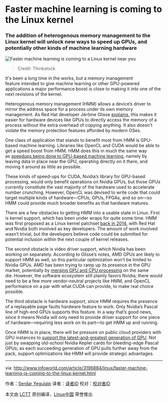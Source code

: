 Faster machine learning is coming to the Linux kernel
============================================================

### The addition of heterogenous memory management to the Linux kernel will unlock new ways to speed up GPUs, and potentially other kinds of machine learning hardware


![Faster machine learning is coming to a Linux kernel near you](http://images.techhive.com/images/article/2015/12/machine_learning-100633721-primary.idge.jpg)
>Credit: Thinkstock

It's been a long time in the works, but a memory management feature intended to give machine learning or other GPU-powered applications a major performance boost is close to making it into one of the next revisions of the kernel.

Heterogenous memory management (HMM) allows a device’s driver to mirror the address space for a process under its own memory management. As Red Hat developer Jérôme Glisse [explains][10], this makes it easier for hardware devices like GPUs to directly access the memory of a process without the extra overhead of copying anything. It also doesn't violate the memory protection features afforded by modern OSes.


One class of application that stands to benefit most from HMM is GPU-based machine learning. Libraries like OpenCL and CUDA would be able to get a speed boost from HMM. HMM does this in much the same way as [speedups being done to GPU-based machine learning][11], namely by leaving data in place near the GPU, operating directly on it there, and moving it around as little as possible.

These kinds of speed-ups for CUDA, Nvidia’s library for GPU-based processing, would only benefit operations on Nvidia GPUs, but those GPUs currently constitute the vast majority of the hardware used to accelerate number crunching. However, OpenCL was devised to write code that could target multiple kinds of hardware—CPUs, GPUs, FPGAs, and so on—so HMM could provide much broader benefits as that hardware matures.


There are a few obstacles to getting HMM into a usable state in Linux. First is kernel support, which has been under wraps for quite some time. HMM was first proposed as a Linux kernel patchset [back in 2014][12], with Red Hat and Nvidia both involved as key developers. The amount of work involved wasn’t trivial, but the developers believe code could be submitted for potential inclusion within the next couple of kernel releases.

The second obstacle is video driver support, which Nvidia has been working on separately. According to Glisse’s notes, AMD GPUs are likely to support HMM as well, so this particular optimization won’t be limited to Nvidia GPUs. AMD has been trying to ramp up its presence in the GPU market, potentially by [merging GPU and CPU processing][13] on the same die. However, the software ecosystem still plainly favors Nvidia; there would need to be a few more vendor-neutral projects like HMM, and OpenCL performance on a par with what CUDA can provide, to make real choice possible.

The third obstacle is hardware support, since HMM requires the presence of a replayable page faults hardware feature to work. Only Nvidia’s Pascal line of high-end GPUs supports this feature. In a way that’s good news, since it means Nvidia will only need to provide driver support for one piece of hardware—requiring less work on its part—to get HMM up and running.

Once HMM is in place, there will be pressure on public cloud providers with GPU instances to [support the latest-and-greatest generation of GPU][14]. Not just by swapping old-school Nvidia Kepler cards for bleeding-edge Pascal GPUs; as each succeeding generation of GPU pulls further away from the pack, support optimizations like HMM will provide strategic advantages.

--------------------------------------------------------------------------------

via: http://www.infoworld.com/article/3196884/linux/faster-machine-learning-is-coming-to-the-linux-kernel.html

作者：[Serdar Yegulalp][a]
译者：[译者ID](https://github.com/译者ID)
校对：[校对者ID](https://github.com/校对者ID)

本文由 [LCTT](https://github.com/LCTT/TranslateProject) 原创编译，[Linux中国](https://linux.cn/) 荣誉推出

[a]:http://www.infoworld.com/author/Serdar-Yegulalp/
[1]:https://twitter.com/intent/tweet?url=http%3A%2F%2Fwww.infoworld.com%2Farticle%2F3196884%2Flinux%2Ffaster-machine-learning-is-coming-to-the-linux-kernel.html&via=infoworld&text=Faster+machine+learning+is+coming+to+the+Linux+kernel
[2]:https://www.facebook.com/sharer/sharer.php?u=http%3A%2F%2Fwww.infoworld.com%2Farticle%2F3196884%2Flinux%2Ffaster-machine-learning-is-coming-to-the-linux-kernel.html
[3]:http://www.linkedin.com/shareArticle?url=http%3A%2F%2Fwww.infoworld.com%2Farticle%2F3196884%2Flinux%2Ffaster-machine-learning-is-coming-to-the-linux-kernel.html&title=Faster+machine+learning+is+coming+to+the+Linux+kernel
[4]:https://plus.google.com/share?url=http%3A%2F%2Fwww.infoworld.com%2Farticle%2F3196884%2Flinux%2Ffaster-machine-learning-is-coming-to-the-linux-kernel.html
[5]:http://reddit.com/submit?url=http%3A%2F%2Fwww.infoworld.com%2Farticle%2F3196884%2Flinux%2Ffaster-machine-learning-is-coming-to-the-linux-kernel.html&title=Faster+machine+learning+is+coming+to+the+Linux+kernel
[6]:http://www.stumbleupon.com/submit?url=http%3A%2F%2Fwww.infoworld.com%2Farticle%2F3196884%2Flinux%2Ffaster-machine-learning-is-coming-to-the-linux-kernel.html
[7]:http://www.infoworld.com/article/3196884/linux/faster-machine-learning-is-coming-to-the-linux-kernel.html#email
[8]:http://www.infoworld.com/article/3152565/linux/5-rock-solid-linux-distros-for-developers.html#tk.ifw-infsb
[9]:http://www.infoworld.com/newsletters/signup.html#tk.ifw-infsb
[10]:https://lkml.org/lkml/2017/4/21/872
[11]:http://www.infoworld.com/article/3195437/machine-learning-analytics-get-a-boost-from-gpu-data-frame-project.html
[12]:https://lwn.net/Articles/597289/
[13]:http://www.infoworld.com/article/3099204/hardware/amd-mulls-a-cpugpu-super-chip-in-a-server-reboot.html
[14]:http://www.infoworld.com/article/3126076/artificial-intelligence/aws-machine-learning-vms-go-faster-but-not-forward.html
